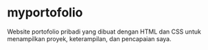 # myportofolio
Website portofolio pribadi yang dibuat dengan HTML dan CSS untuk menampilkan proyek, keterampilan, dan pencapaian saya.
